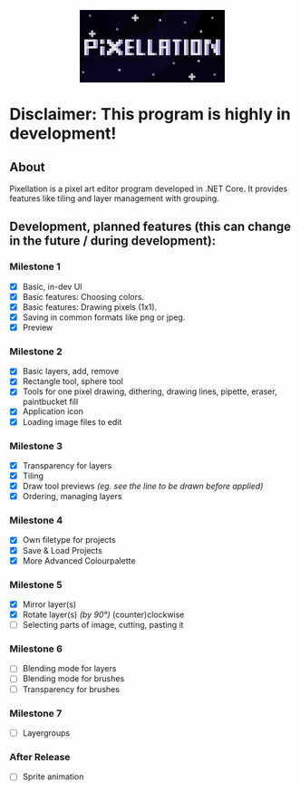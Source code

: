 <p align="center"><img align="center" src="logo-big.png" alt="pixellation logo"></p>

# Disclaimer: This program is highly in development!

## About

Pixellation is a pixel art editor program developed in .NET Core. It provides features like tiling and layer management with grouping.

## Development, planned features (this can change in the future / during development):

### Milestone 1
- [x] Basic, in-dev UI
- [x] Basic features: Choosing colors.
- [x] Basic features: Drawing pixels (1x1).
- [x] Saving in common formats like png or jpeg.
- [x] Preview

### Milestone 2
- [x] Basic layers, add, remove
- [x] Rectangle tool, sphere tool
- [x] Tools for one pixel drawing, dithering, drawing lines, pipette, eraser, paintbucket fill
- [x] Application icon
- [x] Loading image files to edit

### Milestone 3
- [x] Transparency for layers
- [x] Tiling
- [x] Draw tool previews *(eg. see the line to be drawn before applied)*
- [x] Ordering, managing layers

### Milestone 4
- [x] Own filetype for projects
- [x] Save & Load Projects
- [x] More Advanced Colourpalette

### Milestone 5
- [x] Mirror layer(s)
- [x] Rotate layer(s) *(by 90°)* (counter)clockwise
- [ ] Selecting parts of image, cutting, pasting it

### Milestone 6

- [ ] Blending mode for layers
- [ ] Blending mode for brushes
- [ ] Transparency for brushes

### Milestone 7
- [ ] Layergroups

### After Release
- [ ] Sprite animation
